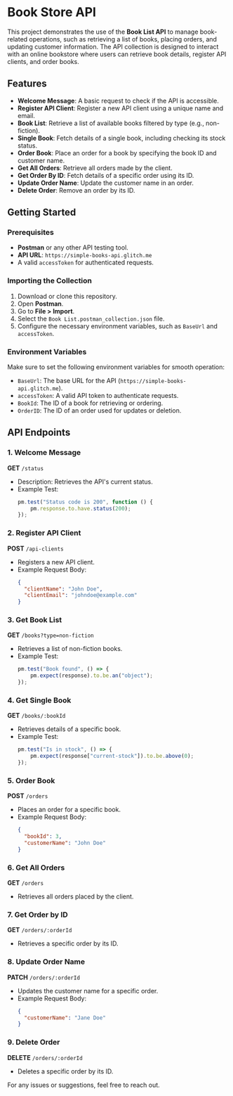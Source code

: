 # Book Store API

This project demonstrates the use of the **Book List API** to manage book-related operations, such as retrieving a list of books, placing orders, and updating customer information. The API collection is designed to interact with an online bookstore where users can retrieve book details, register API clients, and order books.

## Features

- **Welcome Message**: A basic request to check if the API is accessible.
- **Register API Client**: Register a new API client using a unique name and email.
- **Book List**: Retrieve a list of available books filtered by type (e.g., non-fiction).
- **Single Book**: Fetch details of a single book, including checking its stock status.
- **Order Book**: Place an order for a book by specifying the book ID and customer name.
- **Get All Orders**: Retrieve all orders made by the client.
- **Get Order By ID**: Fetch details of a specific order using its ID.
- **Update Order Name**: Update the customer name in an order.
- **Delete Order**: Remove an order by its ID.

## Getting Started

### Prerequisites

- **Postman** or any other API testing tool.
- **API URL**: `https://simple-books-api.glitch.me`
- A valid `accessToken` for authenticated requests.

### Importing the Collection

1. Download or clone this repository.
2. Open **Postman**.
3. Go to **File > Import**.
4. Select the `Book List.postman_collection.json` file.
5. Configure the necessary environment variables, such as `BaseUrl` and `accessToken`.

### Environment Variables

Make sure to set the following environment variables for smooth operation:

- `BaseUrl`: The base URL for the API (`https://simple-books-api.glitch.me`).
- `accessToken`: A valid API token to authenticate requests.
- `BookId`: The ID of a book for retrieving or ordering.
- `OrderID`: The ID of an order used for updates or deletion.

## API Endpoints

### 1. Welcome Message

**GET** `/status`

- Description: Retrieves the API's current status.
- Example Test:
  ```javascript
  pm.test("Status code is 200", function () {
      pm.response.to.have.status(200);
  });
  ```

### 2. Register API Client

**POST** `/api-clients`

- Registers a new API client.
- Example Request Body:
  ```json
  {
    "clientName": "John Doe",
    "clientEmail": "johndoe@example.com"
  }
  ```

### 3. Get Book List

**GET** `/books?type=non-fiction`

- Retrieves a list of non-fiction books.
- Example Test:
  ```javascript
  pm.test("Book found", () => {
      pm.expect(response).to.be.an("object");
  });
  ```

### 4. Get Single Book

**GET** `/books/:bookId`

- Retrieves details of a specific book.
- Example Test:
  ```javascript
  pm.test("Is in stock", () => {
      pm.expect(response["current-stock"]).to.be.above(0);
  });
  ```

### 5. Order Book

**POST** `/orders`

- Places an order for a specific book.
- Example Request Body:
  ```json
  {
    "bookId": 3,
    "customerName": "John Doe"
  }
  ```

### 6. Get All Orders

**GET** `/orders`

- Retrieves all orders placed by the client.

### 7. Get Order by ID

**GET** `/orders/:orderId`

- Retrieves a specific order by its ID.
  
### 8. Update Order Name

**PATCH** `/orders/:orderId`

- Updates the customer name for a specific order.
- Example Request Body:
  ```json
  {
    "customerName": "Jane Doe"
  }
  ```

### 9. Delete Order

**DELETE** `/orders/:orderId`

- Deletes a specific order by its ID.
  

For any issues or suggestions, feel free to reach out.
```
